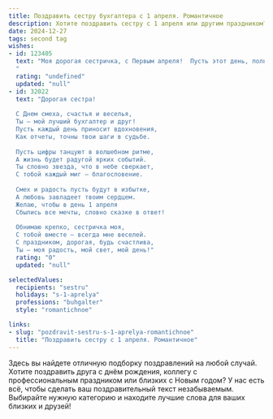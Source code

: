 ```yaml
---
title: Поздравить сестру бухгалтера с 1 апреля. Романтичное
description: Хотите поздравить сестру с 1 апреля или другим праздником? Наш ИИ создаст незабываемое поздравление, а вы обязательно выделитесь среди других.  
date: 2024-12-27
tags: second tag
wishes:
- id: 123405
  text: "Моя дорогая сестричка, с Первым апреля!  Пусть этот день, полный шуток и улыбок, станет лишь предвестником прекрасной весны в твоей жизни,  а твоя работа бухгалтера,  хоть и требует точности и внимательности,  приносит тебе только радость и удовлетворение.  Пусть в твоем сердце всегда царит любовь,  словно весеннее солнце, согревающее все вокруг.  Я тебя очень люблю!
  "
  rating: "undefined"
  updated: "null"
- id: 32022
  text: "Дорогая сестра!
  
  С Днем смеха, счастья и веселья,
  Ты — мой лучший бухгалтер и друг!
  Пусть каждый день приносит вдохновения,
  Как отчеты, точны твои шаги в судьбе.
  
  Пусть цифры танцуют в волшебном ритме,
  А жизнь будет радугой ярких событий.
  Ты словно звезда, что в небе сверкает,
  С тобой каждый миг — благословение.
  
  Смех и радость пусть будут в избытке,
  А любовь завладеет твоим сердцем.
  Желаю, чтобы в день 1 апреля
  Сбылись все мечты, словно сказке в ответ!
  
  Обнимаю крепко, сестричка моя,
  С тобой вместе — всегда мне веселей.
  С праздником, дорогая, будь счастлива,
  Ты — моя радость, мой свет, мой день!"
  rating: "0"
  updated: "null"

selectedValues:
  recipients: "sestru"
  holidays: "s-1-aprelya"
  professions: "buhgalter"
  style: "romantichnoe"

links:
- slug: "pozdravit-sestru-s-1-aprelya-romantichnoe"
  title: "Поздравить сестру с 1 апреля. Романтичное"
---
```


Здесь вы найдете отличную подборку поздравлений на любой случай. 
Хотите поздравить друга с днём рождения, коллегу с профессиональным праздником или близких с Новым годом? У нас есть всё, чтобы сделать ваш поздравительный текст незабываемым. Выбирайте нужную категорию и находите лучшие слова для ваших близких и друзей!
